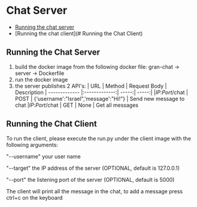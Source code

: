 # Chat Server 

* [Running the chat server](#running-the-service-locally)
* [Running the chat client](# Running the Chat Client)

## Running the Chat Server
1. build the docker image from the following docker file:
gran-chat -> server -> Dockerfile
2. run the docker image
3. the server publishes 2 API's:
    | URL        | Method           | Request Body  | Description
    | ------------- |:-------------:| -----:| -----:|
    |*IP*:*Port*/chat      | POST | {'username':"Israel",'message':"Hi!"} | Send new message to chat
    |*IP*:*Port*/chat      | GET  |  None | Get all messages

## Running the Chat Client
To run the client, please execute the run.py under the client image with the following arguments:

"--username" your user name

"--target" the IP address of the server (OPTIONAL, default is 127.0.0.1)

"--port" the listening port of the server (OPTIONAL, default is 5000) 

The client will print all the message in the chat, to add a message press ctrl+c on the keyboard
